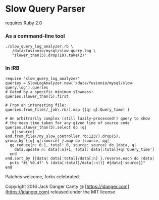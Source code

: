 # Slow Query Parser

requires Ruby 2.0


### As a command-line tool

    ./slow_query_log_analyzer.rb \
       /data/fusionio/mysql/slow-query.log \
       "slower_than(5).drop(10).take(2)"

### In IRB

    require 'slow_query_log_analyzer'
    queries = SlowLogAnalyzer.new('/data/fusionio/mysql/slow-query.log').queries
    # Gated by a specific minimum slowness:
    queries.slower_than(5).first

    # From an interesting file:
    queries.from_file(/_job\.rb/).map {|q| q[:Query_time] }

    # An arbitrarily complex (still lazily-processed!) query to show
    # the mean time taken for any given line of source code
    queries.slower_than(5).select do |q|
       q[:source]
    end.from_file(/my_slow_controller.rb:123/).drop(5).
    group_by {|q| q[:source] }.map do |source, qq|
      qq.reduce(n: 0.1, total: 0, source: source) do |data, q|
        data.update n: data[:n]+1, total: data[:total]+q['Query_time']
      end
    end.sort_by {|data| data[:total]/data[:n] }.reverse.each do |data|
      puts "#{'%0.4f' % (data[:total]/data[:n])} #{data[:source]}"
    end

Patches welcome, forks celebrated.

Copyright 2016 Jack Danger Canty @ [https://jdanger.com](https://jdanger.com) released under the MIT license
